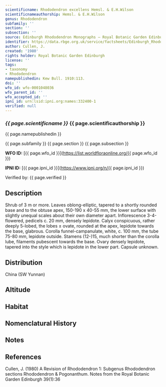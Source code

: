 ```yaml
---
scientificname: Rhododendron excellens Hemsl. & E.H.Wilson
scientificnameauthorship: Hemsl. & E.H.Wilson
genus: Rhododendron
subfamily: ''
section: ''
subsection: ''
source: Edinburgh Rhododendron Monographs – Royal Botanic Garden Edinburgh
identifier: https://data.rbge.org.uk/service/factsheets/Edinburgh_Rhododendron_Monographs.xhtml
author: Cullen, J.
created: '1980'
rights holder: Royal Botanic Garden Edinburgh
license: ''
tags:
- taxonomy
- Rhododendron
namepublishedin: Kew Bull. 1910:113.
doi: ''
wfo_id: wfo-0001048036
wfo_parent_id: ''
wfo_accepted_id: ''
ipni_id: urn:lsid:ipni.org:names:332400-1
verified: null
---
```

### _{{ page.scientificname }}_ {{ page.scientificauthorship }}
 {{ page.namepublishedin }}

{{ page.subfamily }} {{ page.section }} {{ page.subsection }}

**WFO ID:** [{{ page.wfo_id }}](https://list.worldfloraonline.org/{{ page.wfo_id }})

**IPNI ID:** [{{ page.ipni_id }}](https://www.ipni.org/n/{{ page.ipni_id }})

Verified by: {{ page.verified }}



## Description
Shrub of 3 m or more. Leaves oblong-elliptic, tapered to a shortly rounded base and to the obtuse apex, 150-190 x 40-55 mm, the lower surface with slightly unequal scales about their own diameter apart. Inflorescence 3-4-flowered, pedicels c. 20 mm, densely lepidote. Calyx conspicuous, rather deeply 5-lobed, the lobes ± ovate, rounded at the apex, lepidote towards the base, glabrous. Corolla funnel-campanulate, white, c. 100 mm, the tube 75-80 mm, lepidote outside. Stamens (12-)15, much shorter than the corolla lube, filaments pubescent towards the base. Ovary densely lepidote, tapered into the style which is lepidote in the lower part. Capsule unknown.

## Distribution
China (SW Yunnan)

## Altitude


## Habitat


## Nomenclatural History

                       
## Notes


## References

Cullen, J. (1980) A Revision of Rhododendron 1: Subgenus Rhododendron sections Rhododendron & Pogonanthum. Notes from the Royal Botanic Garden Edinburgh 39(1):36

